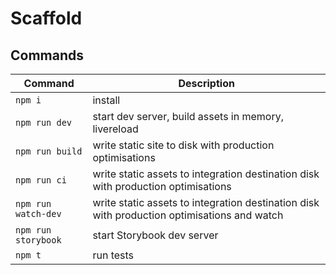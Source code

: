 # Scaffold

## Commands

| Command | Description |
|-|-|
| `npm i` | install 
| `npm run dev` | start dev server, build assets in memory, livereload |
| `npm run build` | write static site to disk with production optimisations |
| `npm run ci` | write static assets to integration destination disk with production optimisations |
| `npm run watch-dev` | write static assets to integration destination disk with production optimisations and watch |
| `npm run storybook` | start Storybook dev server |
| `npm t` | run tests |
